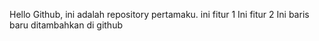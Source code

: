 Hello Github, ini adalah repository pertamaku.
ini fitur 1
Ini fitur 2
Ini baris baru ditambahkan di github
